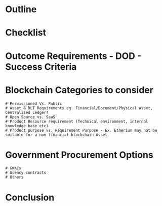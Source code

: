 # Outline

  # Checklist

  # Outcome Requirements - DOD - Success Criteria

  # Blockchain Categories to consider
    # Permissioned Vs. Public
    # Asset & DLT Requirements eg. Financial/Document/Physical Asset, Centralized Ledger?
    # Open Source vs. SaaS
    # Product Resource requirement (Technical environment, internal knowledge base etc)
    # Product purpose vs. Requirement Purpose - Ex. Etherium may not be suitable for a non financial blockchain Asset
    
  # Government Procurement Options
    # GWACs
    # Acency contracts
    # Others
    
  # Conclusion
